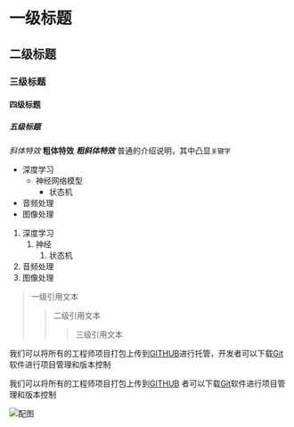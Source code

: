 # 一级标题
## 二级标题
### 三级标题
#### 四级标题
##### 五级标题

*斜体特效*
**粗体特效**
***粗斜体特效***
普通的介绍说明，其中凸显`关键字`

* 深度学习
	* 神经网络模型
		* 状态机
* 音频处理
* 图像处理

1. 深度学习
	1. 神经
		1. 状态机
2. 音频处理
3. 图像处理

> 一级引用文本
>> 二级引用文本
>>> 三级引用文本


我们可以将所有的工程师项目打包上传到[GITHUB](https://www.github.com "Github官方网站")进行托管，开发者可以下载[Git](https://git-scm.com/down "Git下载入口")软件进行项目管理和版本控制



我们可以将所有的工程师项目打包上传到[GITHUB][1]
者可以下载[Git][2]软件进行项目管理和版本控制

[1]:https://www.github.com "Git官网"
[2]:https://git-scm.com/down "Git下载入口"


![配图](C:/Users/李豪强/Pictures/111.jpg "图片标题")


